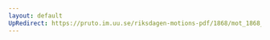 ```yaml
---
layout: default
UpRedirect: https://pruto.im.uu.se/riksdagen-motions-pdf/1868/mot_1868__ak__141/mot_1868__ak__141-001.pdf
---
```

